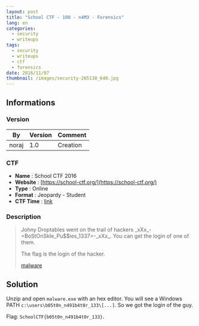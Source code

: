 ```yaml
---
layout: post
title: "School CTF - 100 - n4M3 - Forensics"
lang: en
categories:
  - security
  - writeups
tags:
  - security
  - writeups
  - ctf
  - forensics
date: 2016/11/07
thumbnail: /images/security-265130_640.jpg
---
```

## Informations

### Version

| By    | Version | Comment
| ---   | ---     | ---
| noraj | 1.0     | Creation

### CTF

- **Name** : School CTF 2016
- **Website** : [https://school-ctf.org/](https://school-ctf.org/)
- **Type** : Online
- **Format** : Jeopardy - Student
- **CTF Time** : [link](https://ctftime.org/event/384)

### Description

> Johny Droptables went on the trail of hackers \_xXx\_-=BoStOnSkIe\_Pu$$ies\_1337=-\_xXx\_. You can get the login of one of them.
>
> The flag is the login of the hacker.
>
> [malware](https://school-ctf.org/files/malware_2d8365fd8ff77417c63714e2d91736fbd5de74d9.zip)

## Solution

Unzip and open `malware.exe` with an hex editor. You will see a Windows PATH `c:\users\b05t0n_n491b4t0r_133\[...]`. So we got the login of the guy.

Flag: `SchoolCTF{b05t0n_n491b4t0r_133}`.

